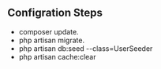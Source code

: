 ## Configration Steps

- composer update.
- php artisan migrate.
- php artisan db:seed --class=UserSeeder
- php artisan cache:clear

